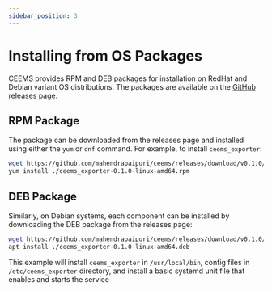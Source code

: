 ```yaml
---
sidebar_position: 3
---
```


# Installing from OS Packages

CEEMS provides RPM and DEB packages for installation on RedHat and Debian variant OS 
distributions. The packages are available on the 
[GitHub releases page](https://github.com/mahendrapaipuri/ceems/releases).

## RPM Package

The package can be downloaded from the releases page and installed using either the `yum` or 
`dnf` command. For example, to install `ceems_exporter`:

```bash
wget https://github.com/mahendrapaipuri/ceems/releases/download/v0.1.0/ceems_exporter-0.1.0-linux-amd64.rpm
yum install ./ceems_exporter-0.1.0-linux-amd64.rpm
```

## DEB Package

Similarly, on Debian systems, each component can be installed by downloading the 
DEB package from the releases page:

```bash
wget https://github.com/mahendrapaipuri/ceems/releases/download/v0.1.0/ceems_exporter-0.1.0-linux-amd64.deb
apt install ./ceems_exporter-0.1.0-linux-amd64.deb
```

This example will install `ceems_exporter` in `/usr/local/bin`, config files in 
`/etc/ceems_exporter` directory, and install a basic systemd unit file that enables and
starts the service
